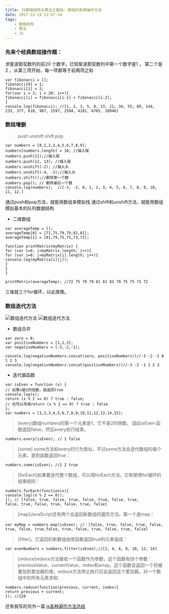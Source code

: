 ```yaml
---
title: JS数据结构与算法之基础--数组的各种操作方法
date: 2017-12-19 12:57:34
tags:
	- 数据结构
	- 算法
	- JS
---
```


### 先来个经典数组操作题：
求斐波那契数列的前20 个数字。已知斐波那契数列中第一个数字是1 ，
第二个是2 ，从第三项开始，每一项都等于前两项之和

```
var fibonacci = []; 
fibonacci[0] = 1;
fibonacci[1] = 2; 
for(var i = 2; i < 20; i++){
fibonacci[i] = fibonacci[i-1] + fibonacci[i-2]; 
}
console.log(fibonacci); //[1, 2, 3, 5, 8, 13, 21, 34, 55, 89, 144, 233, 377, 610, 987, 1597, 2584, 4181, 6765, 10946]
```
### 数组增删 
>  push  unshift shift  pop

```
var numbers = [0,1,2,3,4,5,6,7,8,9];
numbers[numbers.length] = 10; //插入尾
numbers.push(11);//插入尾
numbers.push(12, 13); //插入尾
numbers.unshift(-2); //插入头
numbers.unshift(-4, -3);//插入头
numbers.shift();//删除第一个数
numbers.pop(); // 删除最后一个数
console.log(numbers);  //[-3, -2, 0, 1, 2, 3, 4, 5, 6, 7, 8, 9, 10, 11, 12,]
```
通过push和pop方法，就能用数组来模拟栈
通过shift和unshift方法，就能用数组模拟基本的队列数据结构

<!-- more -->

* 二维数组

```
var averageTemp = [];
averageTemp[0] = [72,75,79,79,81,81];
averageTemp[1] = [81,79,75,75,73,72];

function printMatrix(myMatrix) {
for (var i=0; i<myMatrix.length; i++){
for (var j=0; j<myMatrix[i].length; j++){
console.log(myMatrix[i][j]);
}
}
}

printMatrix(averageTemp); //72 75 79 79 81 81 81 79 75 75 73 72
```
三维就三个for循环，以此类推。

### 数组迭代方法 

![数组迭代方法](http://upload-images.jianshu.io/upload_images/5287253-f169bd23edddb96a.png?imageMogr2/auto-orient/strip%7CimageView2/2/w/1240)
![数组迭代方法](http://upload-images.jianshu.io/upload_images/5287253-0e978239c71a83a6.png?imageMogr2/auto-orient/strip%7CimageView2/2/w/1240)

*  数组合并

```
var zero = 0;
var positiveNumbers = [1,2,3];
var negativeNumbers = [-3,-2,-1];

console.log(negativeNumbers.concat(zero, positiveNumbers))//-3 -2 -1 0 1 2 3
console.log(negativeNumbers.concat(positiveNumbers))//-3 -2 -1 1 2 3

```
* 迭代器函数


```
var isEven = function (x) {
// 如果x是2的倍数，就返回true
console.log(x);
return (x % 2 == 0) ? true : false;
// 也可以写成return (x % 2 == 0) ? true : false
};
var numbers = [1,2,3,4,5,6,7,8,9,10,11,12,13,14,15];
```

> [every]数组numbers的第一个元素是1，它不是2的倍数， 因此isEven 函数返回false，然后every执行结束。

```
numbers.every(isEven); // 1 false  
```

> [some] some方法和every的行为类似，不过some方法会迭代数组的每个元素，直到函数返回true：

```
numbers.some(isEven); //1 2 true
```

> [forEach]如果要迭代整个数组，可以用forEach方法。它和使用for循环的结果相同：

```
numbers.forEach(function(x){
console.log((x % 2 == 0));
}); // [false, true, false, true, false, true, false, true,
false, true, false, true, false, true, false]
```
>  [map]JavaScript还有两个会返回新数组的遍历方法。第一个是map：

```
var myMap = numbers.map(isEven); //：[false, true, false, true, false, true, false, true,false, true, false, true, false, true, false]
 ```
> [filter]。它返回的新数组由使函数返回true的元素组成：

```
var evenNumbers = numbers.filter(isEven);//[2, 4, 6, 8, 10, 12, 14]
```
> [reduce]reduce方法接收一个函数作为参数，这个函数有四个参数：previousValue、currentValue、index和array。这个函数会返回一个将被叠加到累加器的值，reduce方法停止执行后会返回这个累加器。对一个数组中的所有元素求和:

```
numbers.reduce(function(previous, current, index){
return previous + current;
}); //120
```

还有我写的另外一篇 [js各种遍历方法总结](http://www.jianshu.com/p/a32d527df6df)
